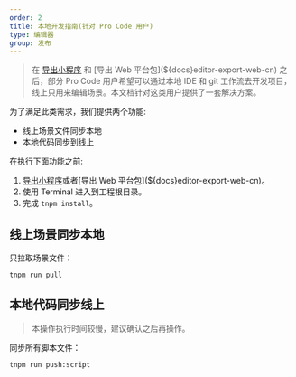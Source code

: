 ```yaml
---
order: 2
title: 本地开发指南(针对 Pro Code 用户)
type: 编辑器
group: 发布
---
```


> 在 [导出小程序](${docs}editor-export-minprogram-cn) 和 [导出 Web 平台包](${docs}editor-export-web-cn) 之后，部分 Pro Code 用户希望可以通过本地 IDE 和 git 工作流去开发项目，线上只用来编辑场景。本文档针对这类用户提供了一套解决方案。

为了满足此类需求，我们提供两个功能:

- 线上场景文件同步本地
- 本地代码同步到线上

在执行下面功能之前:

1. [导出小程序](${docs}editor-export-minprogram-cn)或者[导出 Web 平台包](${docs}editor-export-web-cn)。
2. 使用 Terminal 进入到工程根目录。
3. 完成 `tnpm install`。

## 线上场景同步本地

只拉取场景文件：

```shell
tnpm run pull
```

## 本地代码同步线上

> 本操作执行时间较慢，建议确认之后再操作。

同步所有脚本文件：

```shell
tnpm run push:script
```
